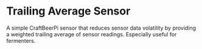 # Trailing Average Sensor

A simple CraftBeerPi sensor that reduces sensor data volatility by providing a weighted trailing average of sensor readings. Especially useful for fermenters.
